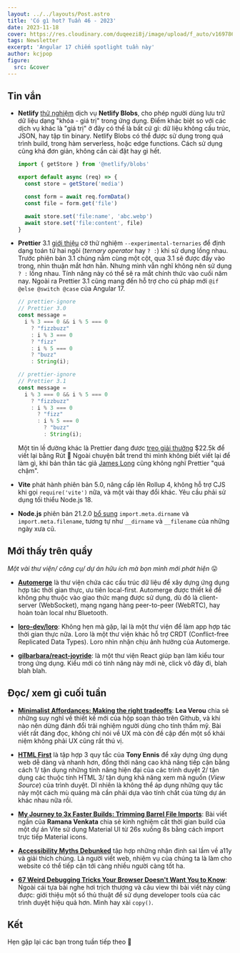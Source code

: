 ```yaml
---
layout: ../../layouts/Post.astro
title: 'Có gì hot? Tuần 46 - 2023'
date: 2023-11-18
cover: https://res.cloudinary.com/duqeezi8j/image/upload/f_auto/v1697868608/ehkoo/newsletters/w46-2023.png
tags: Newsletter
excerpt: 'Angular 17 chiếm spotlight tuần này'
author: kcjpop
figure:
  src: &cover
---
```


## Tin vắn

- **Netlify** [thử nghiệm](https://www.netlify.com/blog/introducing-netlify-blobs-beta/) dịch vụ **Netlify Blobs**, cho phép người dùng lưu trữ dữ liệu dạng "khóa - giá trị" trong ứng dụng. Điểm khác biệt so với các dịch vụ khác là "giá trị" ở đây có thể là bất cứ gì: dữ liệu không cấu trúc, JSON, hay tập tin binary. Netlify Blobs có thể được sử dụng trong quá trình build, trong hàm serverless, hoặc edge functions. Cách sử dụng cũng khá đơn giản, không cần cài đặt hay gì hết.

  ```js
  import { getStore } from '@netlify/blobs'

  export default async (req) => {
    const store = getStore('media')

    const form = await req.formData()
    const file = form.get('file')

    await store.set('file:name', 'abc.webp')
    await store.set('file:content', file)
  }
  ```

- **Prettier** 3.1 [giới thiệu](https://prettier.io/blog/2023/11/13/3.1.0.html) cờ thử nghiệm `--experimental-ternaries` để định dạng toán tử hai ngôi (_ternary operator_ hay `? :`) khi sử dụng lồng nhau. Trước phiên bản 3.1 chúng nằm cùng một cột, qua 3.1 sẽ được đẩy vào trong, nhìn thuận mắt hơn hẳn. Nhưng mình vẫn nghĩ không nên sử dụng `? :` lồng nhau. Tính năng này có thể sẽ ra mắt chính thức vào cuối năm nay. Ngoài ra Prettier 3.1 cũng mang đến hỗ trợ cho cú pháp mới `@if @else @switch @case` của Angular 17.

  ```js
  // prettier-ignore
  // Prettier 3.0
  const message =
    i % 3 === 0 && i % 5 === 0
      ? "fizzbuzz"
      : i % 3 === 0
      ? "fizz"
      : i % 5 === 0
      ? "buzz"
      : String(i);

  // prettier-ignore
  // Prettier 3.1
  const message =
    i % 3 === 0 && i % 5 === 0
      ? "fizzbuzz"
      : i % 3 === 0
        ? "fizz"
        : i % 5 === 0
          ? "buzz"
          : String(i);
  ```

  Một tin lề đường khác là Prettier đang được [treo giải thưởng](https://console.algora.io/challenges/prettier) $22.5k để viết lại bằng Rút 🦀 Ngoài chuyện bắt trend thì mình không biết viết lại để làm gì, khi bản thân tác giả [James Long](https://twitter.com/jlongster/status/1722743360769626240) cũng không nghĩ Prettier "quá chậm".

- **Vite** phát hành phiên bản 5.0, nâng cấp lên Rollup 4, không hỗ trợ CJS khi gọi `require('vite')` nữa, và một vài thay đổi khác. Yêu cầu phải sử dụng tối thiểu Node.js 18.

- **Node.js** phiên bản 21.2.0 [bổ sung](https://nodejs.org/en/blog/release/v21.2.0) `import.meta.dirname` và `import.meta.filename`, tương tự như `__dirname` và `__filename` của những ngày xưa cũ.

## Mới thấy trên quầy

_Một vài thư viện/ công cụ/ dự án hữu ích mà bọn mình mới phát hiện_ 😛

- [**Automerge**](https://automerge.org/) là thư viện chứa các cấu trúc dữ liệu để xây dựng ứng dụng hợp tác thời gian thực, ưu tiên local-first. Automerge được thiết kế để không phụ thuộc vào giao thức mạng được sử dụng, dù đó là client-server (WebSocket), mạng ngang hàng peer-to-peer (WebRTC), hay hoàn toàn local như Bluetooth.

- [**loro-dev/loro**](https://github.com/loro-dev/loro): Không hẹn mà gặp, lại là một thư viện để làm app hợp tác thời gian thực nữa. Loro là một thư viện khác hỗ trợ CRDT (Conflict-free Replicated Data Types). Loro nhìn nhận chịu ảnh hưởng của Automerge.

- [**gilbarbara/react-joyride**](https://github.com/gilbarbara/react-joyride): là một thư viện React giúp bạn làm kiểu tour trong ứng dụng. Kiểu mới có tính năng này mới nè, click vô đây đi, blah blah blah.

## Đọc/ xem gì cuối tuần

- [**Minimalist Affordances: Making the right tradeoffs**](https://lea.verou.me/blog/2023/minimalist-affordances/): **Lea Verou** chia sẻ những suy nghĩ về thiết kế mới của hộp soạn thảo trên Github, và khi nào nên dừng đánh đổi trải nghiệm người dùng cho tính thẩm mỹ. Bài viết rất đáng đọc, không chỉ nói về UX mà còn đề cập đến một số khái niệm không phải UX cũng rất thú vị.

- [**HTML First**](https://html-first.com/) là tập hợp 3 quy tắc của **Tony Ennis** để xây dựng ứng dụng web dễ dàng và nhanh hơn, đồng thời nâng cao khả năng tiếp cận bằng cách 1/ tận dụng những tính năng hiện đại của các trình duyệt 2/ tận dụng các thuộc tính HTML 3/ tận dụng khả năng xem mã nguồn (_View Source_) của trình duyệt. Dĩ nhiên là không thể áp dụng những quy tắc này một cách mù quáng mà cần phải dựa vào tính chất của từng dự án khác nhau nữa rồi.

- [**My Journey to 3x Faster Builds: Trimming Barrel File Imports**](https://blog.vramana.com/posts/barrel_files_slow_build/): Bài viết ngắn của **Ramana Venkata** chia sẻ kinh nghiệm cắt thời gian build của một dự án Vite sử dụng Material UI từ 26s xuống 8s bằng cách import trực tiếp Material icons.

- [**Accessibility Myths Debunked**](https://a11ymyths.com/) tập hợp những nhận định sai lầm về a11y và giải thích chúng. Là người viết web, nhiệm vụ của chúng ta là làm cho website có thể tiếp cận tới càng nhiều người càng tốt ha.

- [**67 Weird Debugging Tricks Your Browser Doesn't Want You to Know**](https://alan.norbauer.com/articles/browser-debugging-tricks): Ngoài cái tựa bài nghe hơi trịch thượng và câu view thì bài viết này cũng được: giới thiệu một số thủ thuật để sử dụng developer tools của các trình duyệt hiệu quả hơn. Mình hay xài `copy()`.

## Kết

Hẹn gặp lại các bạn trong tuần tiếp theo 👋
